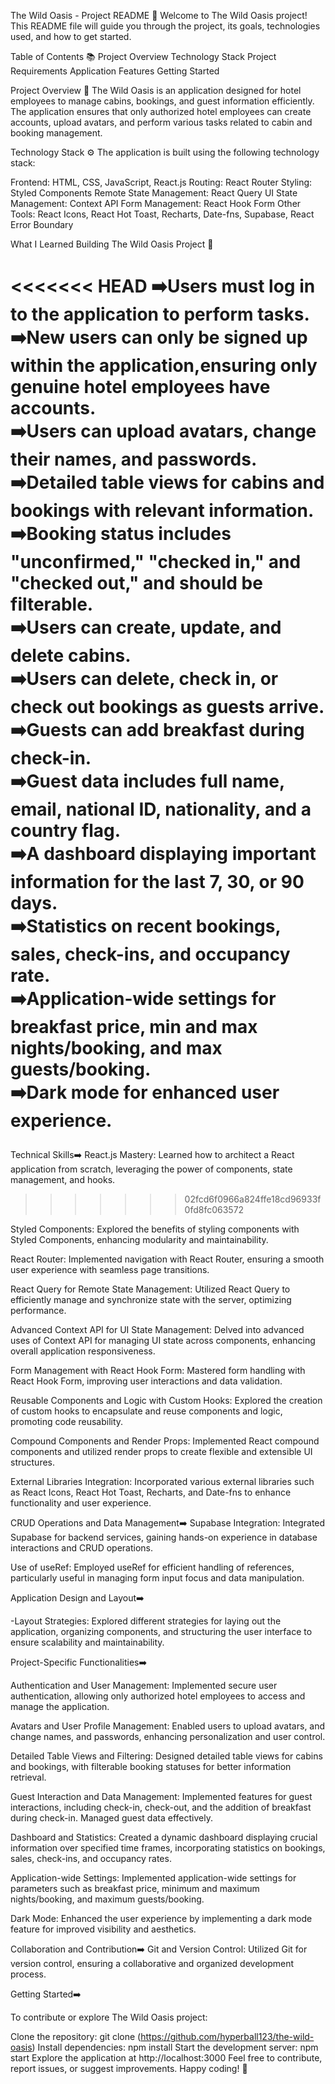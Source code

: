 The Wild Oasis - Project README 🌿
Welcome to The Wild Oasis project! This README file will guide you through the project, its goals, technologies used, and how to get started.

Table of Contents 📚
Project Overview
Technology Stack
Project Requirements
Application Features
Getting Started

Project Overview 🏨
The Wild Oasis is an application designed for hotel employees to manage cabins, bookings, and guest information efficiently. The application ensures that only authorized hotel employees can create accounts, upload avatars, and perform various tasks related to cabin and booking management.

Technology Stack ⚙️
The application is built using the following technology stack:

Frontend: HTML, CSS, JavaScript, React.js
Routing: React Router
Styling: Styled Components
Remote State Management: React Query
UI State Management: Context API
Form Management: React Hook Form
Other Tools: React Icons, React Hot Toast, Recharts, Date-fns, Supabase, React Error Boundary

What I Learned Building The Wild Oasis Project 🚀

<<<<<<< HEAD
      ➡️Users must log in to the application to perform tasks.<br/>
      ➡️New users can only be signed up within the application,ensuring only genuine hotel employees have
      accounts.<br/>
      ➡️Users can upload avatars, change their names, and passwords.<br/>
      ➡️Detailed table views for cabins and bookings with relevant information.<br/>
      ➡️Booking status includes "unconfirmed," "checked in," and "checked out," and should be filterable.<br/>
      ➡️Users can create, update, and delete cabins.<br/>
      ➡️Users can delete, check in, or check out bookings as guests arrive.<br/>
      ➡️Guests can add breakfast during check-in.<br/>
      ➡️Guest data includes full name, email, national ID, nationality, and a country flag.<br/>
      ➡️A dashboard displaying important information for the last 7, 30, or 90 days.<br/>
      ➡️Statistics on recent bookings, sales, check-ins, and occupancy rate.<br/>
      ➡️Application-wide settings for breakfast price, min and max nights/booking, and max guests/booking.<br/>
      ➡️Dark mode for enhanced user experience.</p>
=======
Technical Skills➡️
React.js Mastery: Learned how to architect a React application from scratch, leveraging the power of components, state management, and hooks.
>>>>>>> 02fcd6f0966a824ffe18cd96933f0fd8fc063572

Styled Components: Explored the benefits of styling components with Styled Components, enhancing modularity and maintainability.

React Router: Implemented navigation with React Router, ensuring a smooth user experience with seamless page transitions.

React Query for Remote State Management: Utilized React Query to efficiently manage and synchronize state with the server, optimizing performance.

Advanced Context API for UI State Management: Delved into advanced uses of Context API for managing UI state across components, enhancing overall application responsiveness.

Form Management with React Hook Form: Mastered form handling with React Hook Form, improving user interactions and data validation.

Reusable Components and Logic with Custom Hooks: Explored the creation of custom hooks to encapsulate and reuse components and logic, promoting code reusability.

Compound Components and Render Props: Implemented React compound components and utilized render props to create flexible and extensible UI structures.

External Libraries Integration: Incorporated various external libraries such as React Icons, React Hot Toast, Recharts, and Date-fns to enhance functionality and user experience.

CRUD Operations and Data Management➡️
Supabase Integration: Integrated Supabase for backend services, gaining hands-on experience in database interactions and CRUD operations.

Use of useRef: Employed useRef for efficient handling of references, particularly useful in managing form input focus and data manipulation.

Application Design and Layout➡️

-Layout Strategies: Explored different strategies for laying out the application, organizing components, and structuring the user interface to ensure scalability and maintainability.

Project-Specific Functionalities➡️

Authentication and User Management: Implemented secure user authentication, allowing only authorized hotel employees to access and manage the application.

Avatars and User Profile Management: Enabled users to upload avatars, and change names, and passwords, enhancing personalization and user control.

Detailed Table Views and Filtering: Designed detailed table views for cabins and bookings, with filterable booking statuses for better information retrieval.

Guest Interaction and Data Management: Implemented features for guest interactions, including check-in, check-out, and the addition of breakfast during check-in. Managed guest data effectively.

Dashboard and Statistics: Created a dynamic dashboard displaying crucial information over specified time frames, incorporating statistics on bookings, sales, check-ins, and occupancy rates.

Application-wide Settings: Implemented application-wide settings for parameters such as breakfast price, minimum and maximum nights/booking, and maximum guests/booking.

Dark Mode: Enhanced the user experience by implementing a dark mode feature for improved visibility and aesthetics.

Collaboration and Contribution➡️
Git and Version Control: Utilized Git for version control, ensuring a collaborative and organized development process.

Getting Started➡️

To contribute or explore The Wild Oasis project:

Clone the repository: git clone (https://github.com/hyperball123/the-wild-oasis)
Install dependencies: npm install
Start the development server: npm start
Explore the application at http://localhost:3000
Feel free to contribute, report issues, or suggest improvements. Happy coding! 🌟
